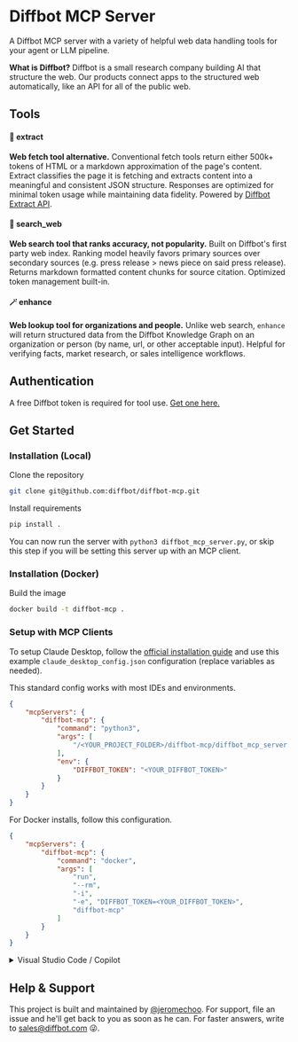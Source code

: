 # Diffbot MCP Server
A Diffbot MCP server with a variety of helpful web data handling tools for your agent or LLM pipeline.

**What is Diffbot?**
Diffbot is a small research company building AI that structure the web. Our products connect apps to the structured web automatically, like an API for all of the public web.

## Tools

#### 🧬 extract
**Web fetch tool alternative.** Conventional fetch tools return either 500k+ tokens of HTML or a markdown approximation of the page's content. Extract classifies the page it is fetching and extracts content into a meaningful and consistent JSON structure. Responses are optimized for minimal token usage while maintaining data fidelity. Powered by [Diffbot Extract API](https://docs.diffbot.com/docs/getting-started-with-diffbot-extract).

#### 🔎 search_web
**Web search tool that ranks accuracy, not popularity.** Built on Diffbot's first party web index. Ranking model heavily favors primary sources over secondary sources (e.g. press release > news piece on said press release). Returns markdown formatted content chunks for source citation. Optimized token management built-in. 

#### 🪄 enhance
**Web lookup tool for organizations and people.** Unlike web search, `enhance` will return structured data from the Diffbot Knowledge Graph on an organization or person (by name, url, or other acceptable input). Helpful for verifying facts, market research, or sales intelligence workflows.

## Authentication
A free Diffbot token is required for tool use. [Get one here.](https://app.diffbot.com/get-started)

## Get Started

### Installation (Local)

Clone the repository
```bash
git clone git@github.com:diffbot/diffbot-mcp.git
```

Install requirements
```bash
pip install .
```

You can now run the server with `python3 diffbot_mcp_server.py`, or skip this step if you will be setting this server up with an MCP client.

### Installation (Docker)

Build the image
```bash
docker build -t diffbot-mcp .
```

### Setup with MCP Clients

To setup Claude Desktop, follow the [official installation guide](https://modelcontextprotocol.io/docs/develop/connect-local-servers) and use this example  `claude_desktop_config.json` configuration (replace variables as needed).

This standard config works with most IDEs and environments.

```json
{
    "mcpServers": {
        "diffbot-mcp": {
            "command": "python3",
            "args": [
                "/<YOUR_PROJECT_FOLDER>/diffbot-mcp/diffbot_mcp_server.py"
            ],
            "env": {
                "DIFFBOT_TOKEN": "<YOUR_DIFFBOT_TOKEN>"
            }
        }
    }
}
```
For Docker installs, follow this configuration.

```json
{
    "mcpServers": {
        "diffbot-mcp": {
            "command": "docker",
            "args": [
                "run",
                "--rm",
                "-i",
                "-e", "DIFFBOT_TOKEN=<YOUR_DIFFBOT_TOKEN>",
                "diffbot-mcp"
            ]
        }
    }
}
```

<details>
<summary>Visual Studio Code / Copilot</summary>

To setup in VS Code, try this modified config for better secrets management.

```json
{
	"servers": {
        "diffbot-mcp": {
            "command": "python3",
            "args": [
                "/<YOUR_PROJECT_FOLDER>/diffbot-mcp/diffbot_mcp_server.py"
            ],
            "env": {
                "DIFFBOT_TOKEN": "${input:diffbot-api-key}"
            }
        }
	},
	"inputs": [
		{
			"password": true,
			"id": "diffbot-api-key",
			"type": "promptString",
			"description": "Diffbot API Key"
		}
	]
}
```
</details>

## Help & Support
This project is built and maintained by [@jeromechoo](https://github.com/jeromechoo). For support, file an issue and he'll get back to you as soon as he can. For faster answers, write to [sales@diffbot.com](mailto:sales@diffbot.com) 😜. 